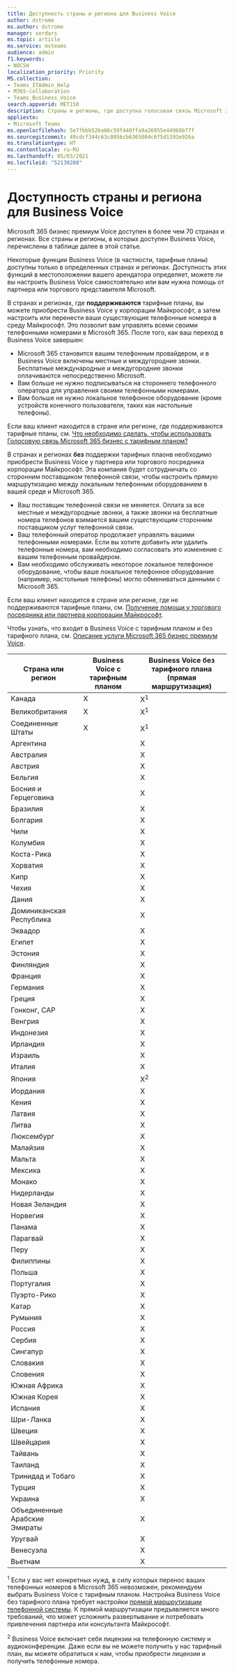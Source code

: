 ```yaml
---
title: Доступность страны и региона для Business Voice
author: dstrome
ms.author: dstrome
manager: serdars
ms.topic: article
ms.service: msteams
audience: admin
f1.keywords:
- NOCSH
localization_priority: Priority
MS.collection:
- Teams_ITAdmin_Help
- M365-collaboration
- Teams_Business_Voice
search.appverid: MET150
description: Страны и регионы, где доступна голосовая связь Microsoft 365 бизнес.
appliesto:
- Microsoft Teams
ms.openlocfilehash: 5e7fbbb52ba66c59f440ffa9a26955e44968b77f
ms.sourcegitcommit: 49cdcf344c63c805bcb6365804c6f5d1393e926a
ms.translationtype: HT
ms.contentlocale: ru-RU
ms.lasthandoff: 05/03/2021
ms.locfileid: "52130208"
---
```

# <a name="country-and-region-availability-for-business-voice"></a>Доступность страны и региона для Business Voice

Microsoft 365 бизнес премиум Voice доступен в более чем 70 странах и регионах. Все страны и регионы, в которых доступен Business Voice, перечислены в таблице далее в этой статье.

Некоторые функции Business Voice (в частности, тарифные планы) доступны только в определенных странах и регионах. Доступность этих функций в местоположении вашего арендатора определяет, можете ли вы настроить Business Voice самостоятельно или вам нужна помощь от партнера или торгового представителя Microsoft.

В странах и регионах, где **поддерживаются** тарифные планы, вы можете приобрести Business Voice у корпорации Майкрософт, а затем настроить или перенести ваши существующие телефонные номера в среду Майкрософт. Это позволит вам управлять всеми своими телефонными номерами в Microsoft 365. После того, как ваш переход в Business Voice завершен:

- Microsoft 365 становится вашим телефонным провайдером, и в Business Voice включены местные и междугородние звонки. Бесплатные международные и междугородние звонки оплачиваются непосредственно Microsoft.
- Вам больше не нужно подписываться на стороннего телефонного оператора для управления своими телефонными номерами.
- Вам больше не нужно локальное телефонное оборудование (кроме устройств конечного пользователя, таких как настольные телефоны).

Если ваш клиент находится в стране или регионе, где поддерживаются тарифные планы, см. [Что необходимо сделать, чтобы использовать Голосовую связь Microsoft 365 бизнес с тарифным планом?](what-to-buy.md)

В странах и регионах **без** поддержки тарифных плаонв необходимо приобрести Business Voice у партнера или торгового посредника корпорации Майкрософт. Эта компания будет сотрудничать со сторонним поставщиком телефонной связи, чтобы настроить прямую маршрутизацию между локальным телефонным оборудованием в вашей среде и Microsoft 365.

- Ваш поставщик телефонной связи не меняется. Оплата за все местные и междугородные звонки, а также звонки на бесплатные номера телефонов взимается вашим существующим сторонним поставщиком услуг телефонной связи.
- Ваш телефонный оператор продолжает управлять вашими телефонными номерами. Если вы хотите добавить или удалить телефонные номера, вам необходимо согласовать это изменение с вашим телефонным провайдером.
- Вам необходимо обслуживать некоторое локальное телефонное оборудование, чтобы ваше локальное телефонное оборудование (например, настольные телефоны) могло обмениваться данными с Microsoft 365.

Если ваш клиент находится в стране или регионе, где не поддерживаются тарифные планы, см. [Получение помощи у торгового посредника или партнера корпорации Майкрософт](reseller-partner-support.md).

Чтобы узнать, что входит в Business Voice с тарифным планом и без тарифного плана, см. [Описание услуги Microsoft 365 бизнес премиум Voice](/office365/servicedescriptions/microsoft-365-business-voice-service-description).

| Страна или регион    | Business Voice с тарифным планом | Business Voice без тарифного плана (прямая маршрутизация) |
|----------------------|----------------------------------|-----------------------------------------------------|
| Канада               | X                                | X<sup>1</sup>                                       |
| Великобритания       | X                                | X<sup>1</sup>                                       |
| Соединенные Штаты        | X                                | X<sup>1</sup>                                       |
| Аргентина            |                                  | X                                                   |
| Австралия            |                                  | X                                                   |
| Австрия              |                                  | X                                                   |
| Бельгия              |                                  | X                                                   |
| Босния и Герцеговина |                                  | X                                                   |
| Бразилия               |                                  | X                                                   |
| Болгария             |                                  | X                                                   |
| Чили                |                                  | X                                                   |
| Колумбия             |                                  | X                                                   |
| Коста-Рика           |                                  | X                                                   |
| Хорватия              |                                  | X                                                   |
| Кипр               |                                  | X                                                   |
| Чехия       |                                  | X                                                   |
| Дания              |                                  | X                                                   |
| Доминиканская Республика   |                                  | X                                                   |
| Эквадор              |                                  | X                                                   |
| Египет                |                                  | X                                                   |
| Эстония              |                                  | X                                                   |
| Финляндия              |                                  | X                                                   |
| Франция               |                                  | X                                                   |
| Германия              |                                  | X                                                   |
| Греция               |                                  | X                                                   |
| Гонконг, САР        |                                  | X                                                   |
| Венгрия              |                                  | X                                                   |
| Индонезия            |                                  | X                                                   |
| Ирландия              |                                  | X                                                   |
| Израиль               |                                  | X                                                   |
| Италия                |                                  | X                                                   |
| Япония                |                                  | X<sup>2</sup>                                       |
| Иордания               |                                  | X                                                   |
| Кения                |                                  | X                                                   |
| Латвия               |                                  | X                                                   |
| Литва            |                                  | X                                                   |
| Люксембург           |                                  | X                                                   |
| Малайзия             |                                  | X                                                   |
| Мальта                |                                  | X                                                   |
| Мексика               |                                  | X                                                   |
| Монако               |                                  | X                                                   |
| Нидерланды          |                                  | X                                                   |
| Новая Зеландия          |                                  | X                                                   |
| Норвегия               |                                  | X                                                   |
| Панама               |                                  | X                                                   |
| Парагвай             |                                  | X                                                   |
| Перу                 |                                  | X                                                   |
| Филиппины          |                                  | X                                                   |
| Польша               |                                  | X                                                   |
| Португалия             |                                  | X                                                   |
| Пуэрто-Рико          |                                  | X                                                   |
| Катар                |                                  | X                                                   |
| Румыния              |                                  | X                                                   |
| Россия               |                                  | X                                                   |
| Сербия               |                                  | X                                                   |
| Сингапур            |                                  | X                                                   |
| Словакия             |                                  | X                                                   |
| Словения             |                                  | X                                                   |
| Южная Африка         |                                  | X                                                   |
| Южная Корея          |                                  | X                                                   |
| Испания                |                                  | X                                                   |
| Шри-Ланка            |                                  | X                                                   |
| Швеция               |                                  | X                                                   |
| Швейцария          |                                  | X                                                   |
| Тайвань               |                                  | X                                                   |
| Таиланд             |                                  | X                                                   |
| Тринидад и Тобаго  |                                  | X                                                   |
| Турция               |                                  | X                                                   |
| Украина              |                                  | X                                                   |
| Объединенные Арабские Эмираты |                                  | X                                                   |
| Уругвай              |                                  | X                                                   |
| Венесуэла            |                                  | X                                                   |
| Вьетнам              |                                  | X                                                   |

<sup>1</sup> Если у вас нет конкретных нужд, в силу которых перенос ваших телефонных номеров в Microsoft 365 невозможен, рекомендуем выбрать Business Voice с тарифным планом. Настройка Business Voice без тарифного плана требует настройки [прямой маршрутизации телефонной системы](../direct-routing-landing-page.md). К прямой маршрутизации предъявляется много требований, что может усложнить развертывание и потребовать привлечения партнера или консультанта Майкрософт.

<sup>2</sup> Business Voice включает себя лицензии на телефонную систему и аудиоконференции. Даже если вы не можете получить у нас тарифный план, вы можете обратиться к нам, чтобы приобрести лицензии и получить телефонные номера.
